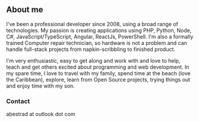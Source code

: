 ## About me

I've been a professional developer since 2008, using a broad range of technologies. My passion is creating applications using PHP, Python, Node, C#, JavaScript/TypeScript, Angular, ReactJs, PowerShell. I'm also a formally trained Computer repair technician, so hardware is not a problem and can handle full-stack projects from napkin-scribbling to finished product.

I'm very enthusiastic, easy to get along and work with and love to help, teach and get others excited about programming and web development. In my spare time, I love to travel with my family, spend time at the beach (love the Caribbean), explore, learn from Open Source projects, trying things out and enjoy time with my son.



### Contact

abestrad at outlook dot com
